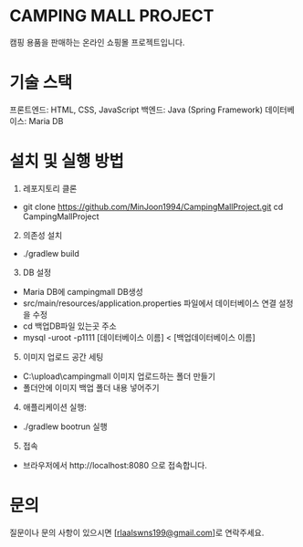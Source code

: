 # CAMPING MALL PROJECT

캠핑 용품을 판매하는 온라인 쇼핑몰 프로젝트입니다.

# 기술 스택

프론트엔드: HTML, CSS, JavaScript
백엔드: Java (Spring Framework)
데이터베이스: Maria DB

# 설치 및 실행 방법

1. 레포지토리 클론
  -  git clone https://github.com/MinJoon1994/CampingMallProject.git
     cd CampingMallProject

2. 의존성 설치
  - ./gradlew build

3. DB 설정
  - Maria DB에 campingmall DB생성
  - src/main/resources/application.properties 파일에서 데이터베이스 연결 설정을 수정
  - cd 백업DB파일 있는곳 주소
  - mysql -uroot -p1111 [데이터베이스 이름] < [백업데이터베이스 이름]

5. 이미지 업로드 공간 세팅
  - C:\upload\campingmall 이미지 업로드하는 폴더 만들기
  - 폴더안에 이미지 백업 폴더 내용 넣어주기

4. 애플리케이션 실행:
  - ./gradlew bootrun 실행

5. 접속
  - 브라우저에서 http://localhost:8080 으로 접속합니다.

# 문의
질문이나 문의 사항이 있으시면 [rlaalswns199@gmail.com]로 연락주세요.




